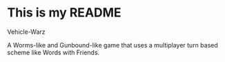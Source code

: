 # This is my README
Vehicle-Warz

A Worms-like and Gunbound-like game that uses a multiplayer turn based scheme like Words with Friends.
